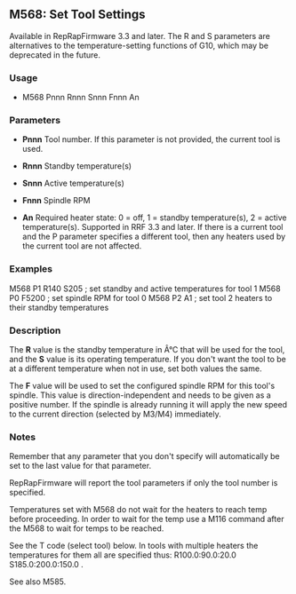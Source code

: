 ## M568: Set Tool Settings

Available in RepRapFirmware 3.3 and later. The R and S parameters are alternatives to the temperature-setting functions of G10, which may be deprecated in the future.

### Usage

- M568 Pnnn Rnnn Snnn Fnnn An

### Parameters

- **Pnnn** Tool number. If this parameter is not provided, the current tool is used.

- **Rnnn** Standby temperature(s)

- **Snnn** Active temperature(s)

- **Fnnn** Spindle RPM

- **An** Required heater state: 0 = off, 1 = standby temperature(s), 2 = active temperature(s). Supported in RRF 3.3 and later. If there is a current tool and the P parameter specifies a different tool, then any heaters used by the current tool are not affected.

### Examples

M568 P1 R140 S205 ; set standby and active temperatures for tool 1 M568 P0 F5200 ; set spindle RPM for tool 0 M568 P2 A1 ; set tool 2 heaters to their standby temperatures

### Description

The **R** value is the standby temperature in Â°C that will be used for the tool, and the **S** value is its operating temperature. If you don't want the tool to be at a different temperature when not in use, set both values the same.

The **F** value will be used to set the configured spindle RPM for this tool's spindle. This value is direction-independent and needs to be given as a positive number. If the spindle is already running it will apply the new speed to the current direction (selected by M3/M4) immediately.

### Notes

Remember that any parameter that you don't specify will automatically be set to the last value for that parameter.

RepRapFirmware will report the tool parameters if only the tool number is specified.

Temperatures set with M568 do not wait for the heaters to reach temp before proceeding. In order to wait for the temp use a M116 command after the M568 to wait for temps to be reached.

See the T code (select tool) below. In tools with multiple heaters the temperatures for them all are specified thus: R100.0:90.0:20.0 S185.0:200.0:150.0 .

See also M585.

